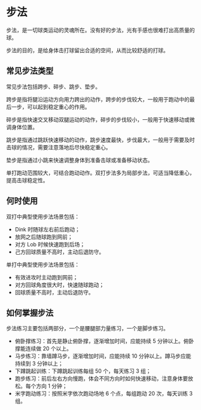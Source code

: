# 步法

步法，是一切球类运动的灵魂所在。没有好的步法，光有手感也很难打出高质量的球。

步法的目的，是给身体击打球留出合适的空间，从而比较舒适的打球。

## 常见步法类型

常见步法包括跨步、碎步、跳步、垫步。

跨步是指将腿沿运动方向用力跨出的动作，跨步的步伐较大，一般用于跑动中的最后一步，可以起到稳定重心的作用。

碎步是指快速交叉移动双腿运动的动作，碎步的步伐较小，一般用于快速移动或微调身体位置。

跳步是指通过跳跃快速移动的动作，跳步速度最快，步伐最大，一般用于需要及时击球的情况，需要注意落地后尽快稳定重心。

垫步是指通过小跳来快速调整身体到准备击球或准备移动状态。

单打跑动范围较大，可结合跑动动作。双打步法多为局部步法，可适当降低重心，提高击球稳定性。

## 何时使用

双打中典型使用步法场景包括：

* Dink 时随球左右前后跑动；
* 放网之后随球跑到网前；
* 对方 Lob 时候快速跑到后场；
* 己方回球质量不高时，主动后退防守。

单打中典型使用步法场景包括：

* 有效进攻时主动跑到网前；
* 对方回球角度很大时，快速随球跑动；
* 回球质量不高时，主动后退防守。

## 如何掌握步法

步法练习主要包括两部分，一个是腰腿部力量练习，一个是脚步练习。

* 俯卧撑练习：首先是静止俯卧撑，逐渐增加时间，应能持续 5 分钟以上。俯卧撑能连续做 20 个以上。
* 马步练习：靠墙蹲马步，逐渐增加时间，应能持续 10 分钟以上。蹲马步应能持续到 3 分钟以上；
* 下蹲跳起训练：下蹲跳起训练每组 50 个，每天练习 3 组；
* 跑步练习：前后左右方向慢跑，体会不同方向时如何快速移动，注意身体要放松。每个方向 1 分钟；
* 米字跑动练习：按照米字依次跑动场地 6 个点，每组跑动 20 次，每天训练 3 组。